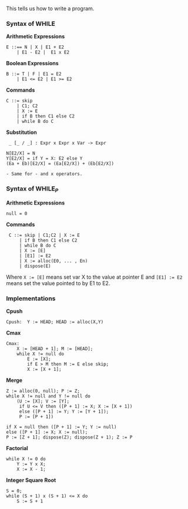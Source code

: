 This tells us how to write a program.

### Syntax of $\mathrm{WHILE}$

**Arithmetic Expressions**
```
E ::== N | X | E1 + E2
	| E1 - E2 |  E1 x E2
```

**Boolean Expressions**
```
B ::= T | F | E1 = E2
	| E1 <= E2 | E1 >= E2
```

**Commands**

```
C ::= skip
	| C1; C2
	| X := E
	| if B then C1 else C2
	| while B do C
```

**Substitution**
```
 _ [_ / _] : Expr x Expr x Var -> Expr

N[E2/X] = N
Y[E2/X] = if Y = X: E2 else Y
(Ea + Eb)[E2/X] = (Ea[E2/X]) + (Eb[E2/X]) 

- Same for - and x operators.
```



### Syntax of $\mathrm{WHILE}_P$

**Arithmetic Expressions**
```
null = 0
```



**Commands**
```
 C ::= skip | C1;C2 | X := E
	 | if B then C1 else C2
	 | while B do C
	 | X := [E] 
	 | [E1] := E2
	 | X := alloc(E0, ... , En)
	 | dispose(E)
```


Where `X := [E]` means set var X to the value at pointer E and `[E1] := E2` means set the value pointed to by E1 to E2.


### Implementations

**Cpush**
```
Cpush:  Y := HEAD; HEAD := alloc(X,Y)
```

**Cmax**
```
Cmax: 
	X := [HEAD + 1]; M := [HEAD];
	while X != null do
		E := [X];
		if E > M then M := E else skip;
		X := [X + 1];
```


**Merge**
``` Merging lists X and Y. Assuming they're both sorted.
Z := alloc(0, null); P := Z;
while X != null and Y != null do
	(U := [X]; V := [Y];
	 if U <= V then ([P + 1] := X; X := [X + 1])
	 else ([P + 1] := Y; Y := [Y + 1]);
	 P := [P + 1])

if X = null then ([P + 1] := Y; Y := null)
else ([P + 1] := X; X := null);
P := [Z + 1]; dispose(Z); dispose(Z + 1); Z := P
```


**Factorial**
```
while X != 0 do
	Y := Y x X;
	X := X - 1;
```

**Integer Square Root**
```
S = 0;
while (S + 1) x (S + 1) <= X do
	S := S + 1
```